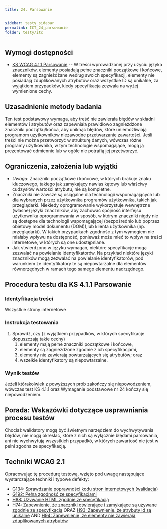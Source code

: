 ```yaml
---
title: 24. Parsowanie


sidebar: testy_sidebar
permalink: ICT_24_parsowanie
folder: testy/itc
---
```


## Wymogi dostępności

-   [KS WCAG 4.1.1 Parsowanie](https://wcag.lepszyweb.pl/#parsing) -- W treści wprowadzonej przy użyciu języka znaczników, elementy posiadają pełne znaczniki początkowe i końcowe, elementy są zagnieżdżane według swoich specyfikacji, elementy nie posiadają zduplikowanych atrybutów oraz wszystkie ID są unikalne, za wyjątkiem przypadków, kiedy specyfikacja zezwala na wyżej wymienione cechy.

## Uzasadnienie metody badania
Ten test podstawowy wymaga, aby treść nie zawierała błędów w składni elementów i atrybutów oraz zapewniała prawidłowo zagnieżdżone znaczniki początku/końca, aby uniknąć błędów, które uniemożliwiają programom użytkowników niezawodne przetwarzanie zawartości. Jeśli treści nie można przetworzyć w strukturę danych, wówczas różne programy użytkownika, w tym technologie wspomagające, mogą ją prezentować  odmiennie lub w ogóle nie potrafią jej przetworzyć.



## Ograniczenia, założenia lub wyjątki

-   *Uwaga*: Znaczniki początkowe i końcowe, w których brakuje znaku kluczowego, takiego jak zamykający nawias kątowy lub właściwy cudzysłów wartości atrybutu, nie są kompletne.
- Znaczniki nie zawsze są osiągalne dla technologii wspomagających lub dla wybranych przez użytkownika programów użytkownika, takich jak przeglądarki. Niekiedy oprogramowanie wykorzystuje wewnętrzne (własne) języki znaczników, aby zachować spójność interfejsu użytkownika oprogramowania w sposób, w którym znaczniki nigdy nie są dostępne dla technologii wspomagającej (bezpośrednio lub poprzez obietowy model dokumentu (DOM)),lub klienta użytkownika (np. przeglądarki).  W takich przypadkach zgodność z tym wymogiem nie miałaby wpływu na dostępność, ponieważ może mieć to wpływ na treści internetowe, w których są one udostępniane.
-    Jak stwierdzono w języku wymagań, niektóre specyfikacje mogą zezwalać na powielanie identyfikatorów. Na przykład niektóre języki znaczników mogą zezwalać na powielanie identyfikatorów, pod warunkiem że identyfikatory te są niepowtarzalne dla elementów równorzędnych w ramach tego samego elementu nadrzędnego.


## Procedura testu dla KS 4.1.1 Parsowanie

### Identyfikacja treści
Wszystkie strony internetowe

### Instrukcja testowania
1.  Sprawdź, czy (z wyjątkiem przypadków, w których specyfikacje dopuszczają takie cechy)
    1.  elementy mają pełne znaczniki początkowe i końcowe,
    2.  elementy są zagnieżdżone zgodnie z ich specyfikacjami,
    3.  elementy nie zawierają powtarzających się atrybutów; oraz
    4.  wszelkie identyfikatory są niepowtarzalne.

### Wynik testów
Jeżeli którakolwiek z powyższych prób zakończy się niepowodzeniem, wówczas test KS 4.1.1  oraz Wymaganie podstawowe nr 24 kończy się niepowodzeniem.

## Porada: Wskazówki dotyczące usprawniania procesu testów

Chociaż walidatory mogą być świetnym narzędziem do wychwytywania błędów, nie mogą określać, które z nich są wyłącznie błędami parsowania, ani nie wychwytują wszystkich przypadkó, w których zawartość nie jest w pełni zgodna ze specyfikacją.


## Techniki WCAG 2.1
Opracowując tę procedurę testową, wzięto pod uwagę następujące wystarczające techniki i typowe defekty:
-   [G134: Sprawdzanie poprawności kodu stron internetowych (walidacja)](https://www.w3.org/TR/WCAG20-TECHS/G134.html)
-   [G192: Pełna zgodność ze specyfikacjami](https://www.w3.org/TR/WCAG20-TECHS/G192.html)
-   [H88: Używanie HTML zgodnie ze specyfikacją](https://www.w3.org/TR/WCAG20-TECHS/H88.html)
-   [H74: Zapewnienie, że znaczniki otwierające i zamykające są używane zgodnie ze specyfikacją](https://www.w3.org/TR/WCAG20-TECHS/H74.html) ORAZ [H93: Zapewnienie, że atrybuty id są unikalne](https://www.w3.org/TR/WCAG20-TECHS/H93.html) AND [H94: Zapewnienie, że elementy nie zawierają zduplikowanych atrybutów](https://www.w3.org/TR/WCAG20-TECHS/H94.html)


